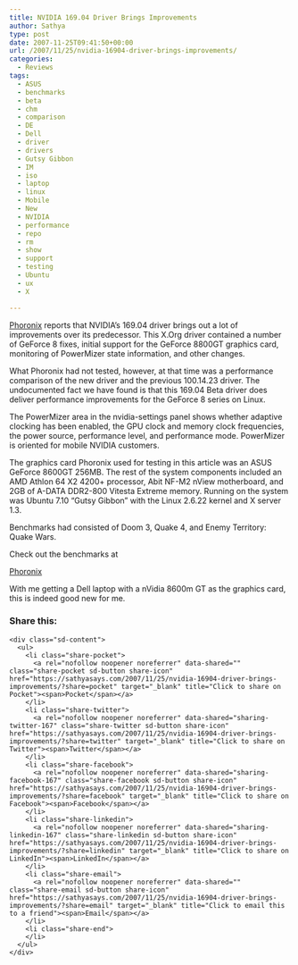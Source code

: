 ```yaml
---
title: NVIDIA 169.04 Driver Brings Improvements
author: Sathya
type: post
date: 2007-11-25T09:41:50+00:00
url: /2007/11/25/nvidia-16904-driver-brings-improvements/
categories:
  - Reviews
tags:
  - ASUS
  - benchmarks
  - beta
  - chm
  - comparison
  - DE
  - Dell
  - driver
  - drivers
  - Gutsy Gibbon
  - IM
  - iso
  - laptop
  - linux
  - Mobile
  - New
  - NVIDIA
  - performance
  - repo
  - rm
  - show
  - support
  - testing
  - Ubuntu
  - ux
  - X

---
```

[Phoronix][1] reports that NVIDIA&#8217;s 169.04 driver brings out a lot of improvements over its predecessor. This X.Org driver contained a number of GeForce 8 fixes, initial support for the GeForce 8800GT graphics card, monitoring of PowerMizer state information, and other changes. 

What Phoronix had not tested, however, at that time was a performance comparison of the new driver and the previous 100.14.23 driver. The undocumented fact we have found is that this 169.04 Beta driver does deliver performance improvements for the GeForce 8 series on Linux.

<!--more-->

The PowerMizer area in the nvidia-settings panel shows whether adaptive clocking has been enabled, the GPU clock and memory clock frequencies, the power source, performance level, and performance mode. PowerMizer is oriented for mobile NVIDIA customers.<p bG1cO="6" P_WMX="0" align="left">The graphics card Phoronix used for testing in this article was an ASUS GeForce 8600GT 256MB. The rest of the system components included an AMD Athlon 64 X2 4200+ processor, Abit NF-M2 nView motherboard, and 2GB of A-DATA DDR2-800 Vitesta Extreme memory. Running on the system was Ubuntu 7.10 &#8220;Gutsy Gibbon&#8221; with the Linux 2.6.22 kernel and X server 1.3.</p> <p bG1cO="0" P_WMX="0" align="left">Benchmarks had consisted of Doom 3, Quake 4, and Enemy Territory: Quake Wars.</p> <p bG1cO="0" P_WMX="0" align="left">Check out the benchmarks at 

[Phoronix][2]</p> <p bG1cO="0" P_WMX="0" align="left">With me getting a Dell laptop with a nVidia 8600m GT as the graphics card, this is indeed good new for me.</p> 

<div class="sharedaddy sd-sharing-enabled">
  <div class="robots-nocontent sd-block sd-social sd-social-icon-text sd-sharing">
    <h3 class="sd-title">
      Share this:
    </h3>
    
    <div class="sd-content">
      <ul>
        <li class="share-pocket">
          <a rel="nofollow noopener noreferrer" data-shared="" class="share-pocket sd-button share-icon" href="https://sathyasays.com/2007/11/25/nvidia-16904-driver-brings-improvements/?share=pocket" target="_blank" title="Click to share on Pocket"><span>Pocket</span></a>
        </li>
        <li class="share-twitter">
          <a rel="nofollow noopener noreferrer" data-shared="sharing-twitter-167" class="share-twitter sd-button share-icon" href="https://sathyasays.com/2007/11/25/nvidia-16904-driver-brings-improvements/?share=twitter" target="_blank" title="Click to share on Twitter"><span>Twitter</span></a>
        </li>
        <li class="share-facebook">
          <a rel="nofollow noopener noreferrer" data-shared="sharing-facebook-167" class="share-facebook sd-button share-icon" href="https://sathyasays.com/2007/11/25/nvidia-16904-driver-brings-improvements/?share=facebook" target="_blank" title="Click to share on Facebook"><span>Facebook</span></a>
        </li>
        <li class="share-linkedin">
          <a rel="nofollow noopener noreferrer" data-shared="sharing-linkedin-167" class="share-linkedin sd-button share-icon" href="https://sathyasays.com/2007/11/25/nvidia-16904-driver-brings-improvements/?share=linkedin" target="_blank" title="Click to share on LinkedIn"><span>LinkedIn</span></a>
        </li>
        <li class="share-email">
          <a rel="nofollow noopener noreferrer" data-shared="" class="share-email sd-button share-icon" href="https://sathyasays.com/2007/11/25/nvidia-16904-driver-brings-improvements/?share=email" target="_blank" title="Click to email this to a friend"><span>Email</span></a>
        </li>
        <li class="share-end">
        </li>
      </ul>
    </div>
  </div>
</div>

 [1]: http://www.phoronix.com
 [2]: http://www.phoronix.com/scan.php?page=article&item=925&num=1